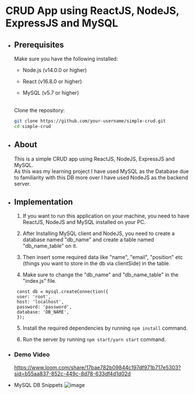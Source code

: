 # CRUD App using ReactJS, NodeJS, ExpressJS and MySQL

- <h2>Prerequisites</h2>
  Make sure you have the following installed: <br>

  - Node.js (v14.0.0 or higher)

  - React (v16.8.0 or higher)

  - MySQL (v5.7 or higher)<br><br>

  Clone the repository:

   ```bash
   git clone https://github.com/your-username/simple-crud.git
   cd simple-crud
 - <h2>About</h2>

    This is a simple CRUD app using ReactJS, NodeJS, ExpressJS and MySQL. <br>
    As this was my learning project I have used MySQL as the Database due to familiarity with this DB more over I have used NodeJS as the backend server.

 - <h2>Implementation</h2>

   1) If you want to run this application on your machine, you need to have ReactJS, NodeJS and MySQL installed on your PC. <br>

   2) After Installing MySQL client and NodeJS, you need to create a database named "db_name" and create a table named "db_name_table" on it. <br>

   3) Then insert some required data like "name", "email", "position" etc (things you want to store in the db via clientSide) in the table. <br>

   4) Make sure to change the "db_name" and "db_name_table" in the "index.js" file. <br>


   ```node
    const db = mysql.createConnection({ 
    user: 'root',
    host: 'localhost',
    password: 'password',
    database: 'DB_NAME',
    }); 
    ```

   5) Install the required dependencies by running `npm install` command. <br>

   6) Run the server by running `npm start/yarn start` command. <br>

- ### Demo Video
  https://www.loom.com/share/17bae782b09844c197df971b717e5303?sid=b55aa837-852c-449c-8d78-633df4d1d02d

- MySQL DB Snippets
  ![image](https://github.com/abhinav0git/simple-crud/assets/103176039/e2d89481-42c4-437e-82e4-071a773de0e3)

